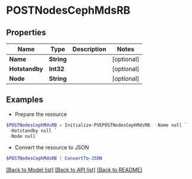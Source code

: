 # POSTNodesCephMdsRB
## Properties

Name | Type | Description | Notes
------------ | ------------- | ------------- | -------------
**Name** | **String** |  | [optional] 
**Hotstandby** | **Int32** |  | [optional] 
**Node** | **String** |  | [optional] 

## Examples

- Prepare the resource
```powershell
$POSTNodesCephMdsRB = Initialize-PVEPOSTNodesCephMdsRB  -Name null `
 -Hotstandby null `
 -Node null
```

- Convert the resource to JSON
```powershell
$POSTNodesCephMdsRB | ConvertTo-JSON
```

[[Back to Model list]](../README.md#documentation-for-models) [[Back to API list]](../README.md#documentation-for-api-endpoints) [[Back to README]](../README.md)

